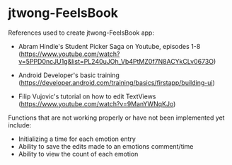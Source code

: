 # jtwong-FeelsBook

References used to create jtwong-FeelsBook app:
- Abram Hindle's Student Picker Saga on Youtube, episodes 1-8 (https://www.youtube.com/watch?v=5PPD0ncJU1g&list=PL240uJOh_Vb4PtMZ0f7N8ACYkCLv0673O)

- Android Developer's basic training (https://developer.android.com/training/basics/firstapp/building-ui)

- Filip Vujovic's tutorial on how to edit TextViews (https://www.youtube.com/watch?v=9ManYWNqKJo)


Functions that are not working properly or have not been implemented yet include:
- Initializing a time for each emotion entry
- Ability to save the edits made to an emotions comment/time
- Ability to view the count of each emotion

